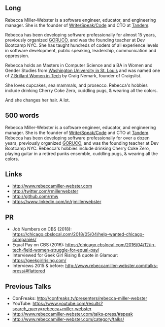 
## Long

Rebecca Miller-Webster is a software engineer, educator, and engineering manager. She is the founder of [Write/Speak/Code](http://www.writespeakcode.com) and CTO at
[Tandem](https://www.madeintandem.com/).

Rebecca has been developing software professionally for almost 15 years, previously organized [GORUCO](http://goruco.com), and was the founding teacher at Dev Bootcamp NYC. She has taught hundreds of coders of all experience levels in software development, public speaking, leadership, communication and oppression.

Rebecca holds an Masters in Computer Science and a BA in Women and Gender Studies from [Washington University in St. Louis](http://wustl.edu/) and was named one of [7 Brillant Women in Tech](http://craigconnects.org/2014/06/7-brilliant-women-in-tech.html) by Craig Nemark, founder of Craigslist.

She loves cupcakes, sea mammals, and prosecco. Rebecca's hobbies include drinking Cherry Coke Zero, cuddling pugs, & wearing all the colors.

And she changes her hair. A lot.

## 500 words

Rebecca Miller-Webster is a software engineer, educator, and engineering manager. She is the founder of [Write/Speak/Code](http://www.writespeakcode.com) and CTO at
[Tandem](https://www.madeintandem.com/). Rebecca has been developing software professionally for over a dozen years, previously organized [GORUCO](http://goruco.com), and was the founding teacher at Dev Bootcamp NYC. Rebecca's hobbies include drinking Cherry Coke Zero, playing guitar in a retired punks ensemble, cuddling pugs, & wearing all the colors.

## Links

* http://www.rebeccamiller-webster.com
* http://twitter.com/rmillerwebster
* http://github.com/rmw
* https://www.linkedin.com/in/rjmillerwebster

## PR

* Job Numbers on CBS (2018): https://chicago.cbslocal.com/2018/05/04/help-wanted-chicago-companies/
* Equal Pay on CBS (2016): https://chicago.cbslocal.com/2016/04/12/in-tech-field-women-struggle-for-equal-pay/
* Interviewed for Geek Girl Rising & quote in Glamour: https://geekgirlrising.com/
* Interviews 2015 & before: http://www.rebeccamiller-webster.com/talks-press/#flattered

## Previous Talks

* ConFreaks: http://confreaks.tv/presenters/rebecca-miller-webster
* YouTube: https://www.youtube.com/results?search_query=rebecca+miller-webster
* http://www.rebeccamiller-webster.com/talks-press/#speak
* http://www.rebeccamiller-webster.com/category/talks/
